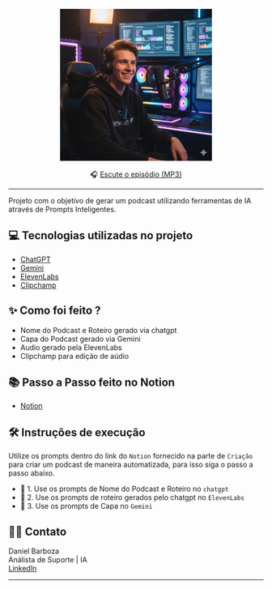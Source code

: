 <p align="center">
<img 
    src="Podcast ia/Assets/Cover.png"
    width="300"
/>
</p>


<div align="center">
  🎧 <a href="./output/Podcast_Audio.m4a">Escute o episódio (MP3)</a>
</div>

---

Projeto com o objetivo de gerar um podcast utilizando ferramentas de IA através de Prompts Inteligentes.


## 💻 Tecnologias utilizadas no projeto

- [ChatGPT](https://chatgpt.com/) 
- [Gemini](https://gemini.google.com/)
- [ElevenLabs](https://elevenlabs.io/)
- [Clipchamp](https://clipchamp.com/pt-br)

## ✨ Como foi feito ?

- Nome do Podcast e Roteiro gerado via chatgpt
- Capa do Podcast gerado via Gemini
- Audio gerado pela ElevenLabs
- Clipchamp para edição de aúdio

## 📚 Passo a Passo feito no Notion

- [Notion](https://www.notion.so/Podcast-AI-Studio-27de51344aa080548e9ee6d25428d44d?source=copy_link)


## 🛠️ Instruções de execução

Utilize os prompts dentro do link do `Notion` fornecido na parte de `Criação` para criar um podcast de maneira automatizada, para isso siga o passo a passo abaixo.

- 🤖 1. Use os prompts de Nome do Podcast e Roteiro no `chatgpt`
- 🤖 2. Use os prompts de roteiro gerados pelo chatgpt no  `ElevenLabs`
- 🤖 3. Use os prompts de Capa no `Gemini`

## 👨‍💻 Contato

Daniel Barboza  
Análista de Suporte | IA  
[LinkedIn](https://www.linkedin.com/in/daniel-barboza-rangel/)


---
